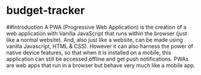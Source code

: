 # budget-tracker

##Introduction
A PWA (Progressive Web Application) is the creation of a web application with Vanilla JavaScript that runs within the browser (just like a normal website). And, also just like a website, can be made using vanilla Javascript, HTML & CSS).
However it can also harness the power of native device features, so that when it is installed on a mobile, this application can still be accessed offline 
and get push notifications.  PWAs are web apps that run in a browser but behave very much like a mobile app.
